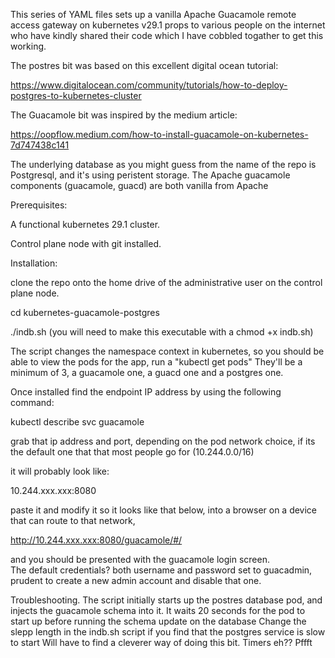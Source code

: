 This series of YAML files sets up a vanilla Apache Guacamole remote access gateway on kubernetes v29.1
props to various people on the internet who have kindly shared their code which I have cobbled togather to get this working.


The postres bit was based on this excellent digital ocean tutorial:

https://www.digitalocean.com/community/tutorials/how-to-deploy-postgres-to-kubernetes-cluster

The Guacamole bit was inspired by the medium article:

https://oopflow.medium.com/how-to-install-guacamole-on-kubernetes-7d747438c141


The underlying database as you might guess from the name of the repo is Postgresql, and it's using peristent storage.
The Apache guacamole components (guacamole, guacd) are both vanilla from Apache 



Prerequisites:

A functional kubernetes 29.1 cluster.

Control plane node with git installed.



Installation:

clone the repo onto the home drive of the administrative user on the control plane node.

cd kubernetes-guacamole-postgres

./indb.sh (you will need to make this executable with a chmod +x indb.sh)

The script changes the namespace context in kubernetes, so you should be able to view the pods for the app, run a "kubectl get pods"
They'll be a minimum of 3, a guacamole one, a guacd one and a postgres one.

Once installed find the endpoint IP address by using the following command:

kubectl describe svc guacamole

grab that ip address and port, depending on the pod network choice, if its the default one that that most people go for (10.244.0.0/16)

it will probably look like: 

10.244.xxx.xxx:8080

paste it and modify it so it looks like that below, into a browser on a device that can route to that network,

http://10.244.xxx.xxx:8080/guacamole/#/

and you should be presented with the guacamole login screen.  
The default credentials? both username and password set to guacadmin, prudent to create a new admin account and disable that one.

Troubleshooting.
The script initially starts up the postres database pod, and injects the guacamole schema into it.
It waits 20 seconds for the pod to start up before running the schema update on the database
Change the slepp length in the indb.sh script if you find that the postgres service is slow to start
Will have to find a cleverer way of doing this bit. Timers eh?? Pffft

